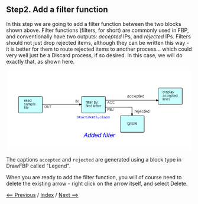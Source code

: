 
<link href="../style.css" rel="stylesheet" type="text/css">

## Step2. Add a filter function 

In this step we are going to add a filter function between the two blocks shown above.  Filter functions (filters, for short) are commonly used in FBP, and conventionally have two outputs: *accepted* IPs, and *rejected* IPs.  Filters should not just drop rejected items, although they can be written this way - it is better for them to route rejected items to another process... which could very well just be a Discard process, if so desired.  In this case, we will do exactly that, as shown here.

![Diagram showing filter](Step2.png)

The captions `accepted` and `rejected` are generated using a block type in DrawFBP called "Legend".

When you are ready to add the filter function, you will of course need to delete the existing arrow - right click on the arrow itself, and select Delete.

<p>  <div class=middle> <a href="../Step1/README.md"> &lt;== Previous</a> / <a href="../README.md"> Index</a> / <a href="../Step3/README.md"> Next ==&gt; </a></div> </p>